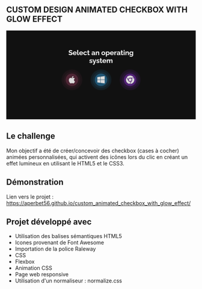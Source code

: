 ## CUSTOM DESIGN ANIMATED CHECKBOX WITH GLOW EFFECT

![Design preview for the project](./img/preview.png)

## Le challenge

Mon objectif a été de créer/concevoir des checkbox (cases à cocher) animées personnalisées, qui activent des icônes lors du clic en créant un effet lumineux en utilisant le HTML5 et le CSS3.

## Démonstration

Lien vers le projet : https://aperbet56.github.io/custom_animated_checkbox_with_glow_effect/

## Projet développé avec

- Utilisation des balises sémantiques HTML5
- Icones provenant de Font Awesome
- Importation de la police Raleway
- CSS
- Flexbox
- Animation CSS
- Page web responsive
- Utilisation d'un normaliseur : normalize.css
